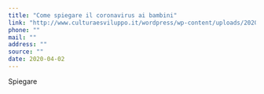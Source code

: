 ```yaml
---
title: "Come spiegare il coronavirus ai bambini"
link: "http://www.culturaesviluppo.it/wordpress/wp-content/uploads/2020/03/agia_decalogo_covid19.pdf.pdf"
phone: ""
mail: ""
address: ""
source: ""
date: 2020-04-02
---
```


Spiegare
